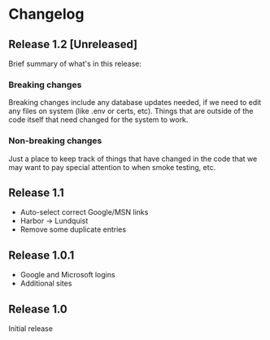 
# Changelog

## Release 1.2 [Unreleased]
Brief summary of what's in this release:

### Breaking changes

Breaking changes include any database updates needed, if we need to edit any files on system (like .env or certs, etc). Things that are outside of the code itself that need changed for the system to work.

### Non-breaking changes

Just a place to keep track of things that have changed in the code that we may want to pay special attention to when smoke testing, etc.

## Release 1.1
- Auto-select correct Google/MSN links
- Harbor -> Lundquist
- Remove some duplicate entries

## Release 1.0.1
- Google and Microsoft logins
- Additional sites

## Release 1.0
Initial release

